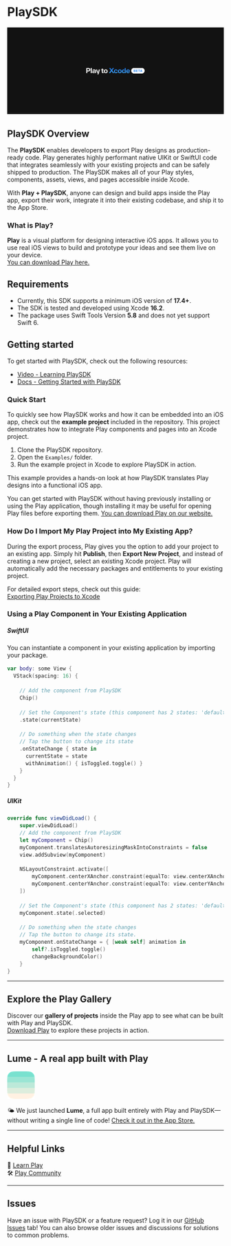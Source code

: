 # PlaySDK
![Play hero image](playToXcode.jpg)

## PlaySDK Overview

The **PlaySDK** enables developers to export Play designs as production-ready code. Play generates highly performant native UIKit or SwiftUI code that integrates seamlessly with your existing projects and can be safely shipped to production. The PlaySDK makes all of your Play styles, components, assets, views, and pages accessible inside Xcode.  

With **Play + PlaySDK**, anyone can design and build apps inside the Play app, export their work, integrate it into their existing codebase, and ship it to the App Store.  

### What is Play?

**Play** is a visual platform for designing interactive iOS apps. It allows you to use real iOS views to build and prototype your ideas and see them live on your device.  
[You can download Play here.](https://createwithplay.com/)

## Requirements

- Currently, this SDK supports a minimum iOS version of **17.4+**.
- The SDK is tested and developed using Xcode **16.2**.
- The package uses Swift Tools Version **5.8** and does not yet support Swift 6.


## Getting started

To get started with PlaySDK, check out the following resources:

- [Video - Learning PlaySDK](https://www.youtube.com/watch?v=JJ0kQthYDvU)
- [Docs - Getting Started with PlaySDK](https://learn.createwithplay.com/en/articles/10751622-implementing-your-play-project-in-xcode)


### Quick Start

To quickly see how PlaySDK works and how it can be embedded into an iOS app, check out the **example project** included in the repository. This project demonstrates how to integrate Play components and pages into an Xcode project.

1. Clone the PlaySDK repository.  
2. Open the `Examples/` folder.  
3. Run the example project in Xcode to explore PlaySDK in action.  

This example provides a hands-on look at how PlaySDK translates Play designs into a functional iOS app.

You can get started with PlaySDK without having previously installing or using the Play application, though installing it may be useful for opening Play files before exporting them. [You can download Play on our website.](https://createwithplay.com/)


### How Do I Import My Play Project into My Existing App?

During the export process, Play gives you the option to add your project to an existing app. Simply hit **Publish**, then **Export New Project**, and instead of creating a new project, select an existing Xcode project. Play will automatically add the necessary packages and entitlements to your existing project.

For detailed export steps, check out this guide:  
[Exporting Play Projects to Xcode](https://learn.createwithplay.com/en/articles/10752714-play-to-xcode)


### Using a Play Component in Your Existing Application

##### SwiftUI

You can instantiate a component in your existing application by importing your package.

```swift
var body: some View {
  VStack(spacing: 16) {
    
    // Add the component from PlaySDK
    Chip()
    
    // Set the Component's state (this component has 2 states: 'defaultState' & 'selected')
    .state(currentState)
    
    // Do something when the state changes
    // Tap the button to change its state
    .onStateChange { state in
      currentState = state
      withAnimation() { isToggled.toggle() }
    }
  }
}
```

##### UIKit

```swift
override func viewDidLoad() {
    super.viewDidLoad()
    // Add the component from PlaySDK
    let myComponent = Chip()
    myComponent.translatesAutoresizingMaskIntoConstraints = false
    view.addSubview(myComponent)
    
    NSLayoutConstraint.activate([
        myComponent.centerXAnchor.constraint(equalTo: view.centerXAnchor),
        myComponent.centerYAnchor.constraint(equalTo: view.centerYAnchor)
    ])
    
    // Set the Component's state (this component has 2 states: 'defaultState' & 'selected')
    myComponent.state(.selected)
    
    // Do something when the state changes
    // Tap the button to change its state.
    myComponent.onStateChange = { [weak self] animation in
        self?.isToggled.toggle()
        changeBackgroundColor()
    }
}

```

---


## Explore the Play Gallery

Discover our **gallery of projects** inside the Play app to see what can be built with Play and PlaySDK.  
[Download Play](https://createwithplay.com/) to explore these projects in action.

---

## Lume - A real app built with Play
![Lume App Icon](lumeAppIcon.png)

🌤️ We just launched **Lume**, a full app built entirely with Play and PlaySDK—without writing a single line of code!
[Check it out in the App Store.](https://apps.apple.com/us/app/lume-gpt-weather/id6742734313)

---


## Helpful Links

📘 [Learn Play](https://learn.createwithplay.com)  
🛠 [Play Community](https://community.createwithplay.com)  

---

## Issues

Have an issue with PlaySDK or a feature request? Log it in our [GitHub Issues](https://github.com/CreateWithPlayApp/PlaySDK/issues) tab! You can also browse older issues and discussions for solutions to common problems.
